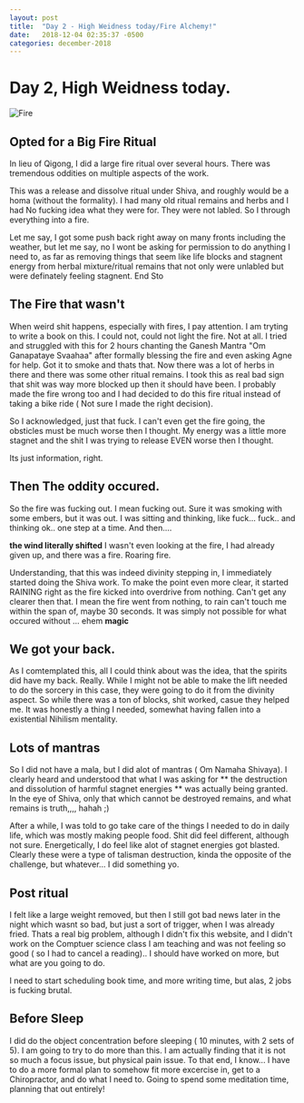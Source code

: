 ```yaml
---
layout: post
title:  "Day 2 - High Weidness today/Fire Alchemy!"
date:   2018-12-04 02:35:37 -0500
categories: december-2018
---
```

# Day 2, High Weidness today.
![Fire](https://upload.wikimedia.org/wikipedia/commons/thumb/3/34/Camp_fire.jpg/1584px-Camp_fire.jpg)




## Opted for a Big Fire Ritual
In lieu of Qigong, I did a large fire ritual over several hours.
There was tremendous oddities on multiple aspects of the work.

This was a release and dissolve ritual under Shiva, and roughly would be a homa (without the formality).  I had many old ritual remains and herbs and I had No fucking idea what they were for.  They were not labled.  So I through everything into a fire.

Let me say, I got some push back right away on many fronts including the weather, but let me say, no I wont be asking for permission to do anything I need to, as far as removing things that seem like life blocks and stagnent energy from herbal mixture/ritual remains that not only were unlabled but were definately feeling stagnent.  End Sto

## The Fire that wasn't
When weird shit happens, especially with fires, I pay attention.  I am tryting to write a book on this.  I could not, could not light the fire.  Not at all.  I tried and struggled with this for 2 hours chanting the Ganesh Mantra "Om Ganapataye Svaahaa"  after formally blessing the fire and even asking Agne for help.  Got it to smoke and thats that.  Now there was a lot of herbs in there and there was some other ritual remains.  I took this as real bad sign that shit was way more blocked up then it should have been.  I probably made the fire wrong too and I had decided to do this fire ritual instead of taking a bike ride ( Not sure I made the right decision).  

So I acknowledged, just that fuck.   I can't even get the fire going, the obsticles must be much worse then I thought.  My energy was a little more stagnet and the shit I was trying to release EVEN worse then I thought. 

Its just information, right.   

## Then The oddity occured.
So the fire was fucking out.  I mean fucking out.  Sure it was smoking with some embers, but it was out.   I was sitting and thinking, like fuck... fuck.. and thinking ok.. one step at a time. And then....

**the wind literally shifted**
I wasn't even looking at the fire, I had already given up, and there was a fire.  Roaring fire.  

Understanding, that this was indeed divinity stepping in, I immediately started doing the Shiva work.  To make the point even more clear, it started RAINING right as the fire kicked into overdrive from nothing.  Can't get any clearer then that.  I mean the fire went from nothing, to rain can't touch me within the span of, maybe 30 seconds.  It was simply not possible for what occured without ... ehem **magic**

## We got your back.
As I comtemplated this, all I could think about was the idea, that the spirits did have my back.  Really.  While I might not be able to make the lift needed to do the sorcery in this case, they were going to do it from the divinity aspect.  So while there was a ton of blocks, shit worked, casue they helped me.   It was honestly a thing I needed, somewhat having fallen into a existential Nihilism mentality.

## Lots of mantras
So I did not have a mala, but I did alot of mantras ( Om Namaha Shivaya).  I clearly heard and understood that what I was asking for 
** the destruction and dissolution of harmful stagnet energies **
was actually being granted.  
In the eye of Shiva, only that which cannot be destroyed remains, and what remains is truth,,,, hahah  ;)

After a while, I was told to go take care of the things I needed to do in daily life, which was mostly making people food.  Shit did feel different, although not sure.  Energetically, I do feel like alot of stagnet energies got blasted.  Clearly these were a type of talisman destruction, kinda the opposite of the challenge, but whatever... I did something yo.


## Post ritual
I felt like a large weight removed, but then I still got bad news later in the night which wasnt so bad, but just a sort of trigger, when I was already fried.  Thats a real big problem, although I didn't fix this website, and I didn't work on the Comptuer science class I am teaching and was not feeling so good ( so I had to cancel a reading).. I should have worked on more, but what are you going to do.

I need to start scheduling book time, and more writing time, but alas, 2 jobs is fucking brutal.

## Before Sleep
I did do the object concentration before sleeping ( 10 minutes, with 2 sets of 5).  I am going to try to do more than this.  I am actually finding that it is not so much a focus issue, but physical pain issue.  To that end, I know...  I have to do a more formal plan to somehow fit more excercise in, get to a Chiropractor, and do what I need to.  Going to spend some meditation time, planning that out entirely!
